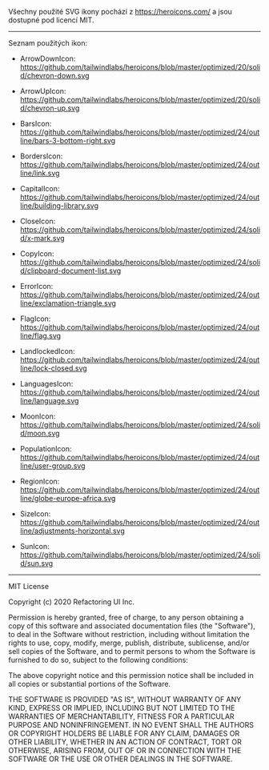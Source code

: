 Všechny použité SVG ikony pochází z https://heroicons.com/ a jsou dostupné pod licencí MIT.

-----

Seznam použitých ikon:

- ArrowDownIcon:
https://github.com/tailwindlabs/heroicons/blob/master/optimized/20/solid/chevron-down.svg

- ArrowUpIcon:
https://github.com/tailwindlabs/heroicons/blob/master/optimized/20/solid/chevron-up.svg

- BarsIcon:
https://github.com/tailwindlabs/heroicons/blob/master/optimized/24/outline/bars-3-bottom-right.svg

- BordersIcon:
https://github.com/tailwindlabs/heroicons/blob/master/optimized/24/outline/link.svg

- CapitalIcon:
https://github.com/tailwindlabs/heroicons/blob/master/optimized/24/outline/building-library.svg

- CloseIcon:
https://github.com/tailwindlabs/heroicons/blob/master/optimized/24/solid/x-mark.svg

- CopyIcon:
https://github.com/tailwindlabs/heroicons/blob/master/optimized/24/solid/clipboard-document-list.svg

- ErrorIcon:
https://github.com/tailwindlabs/heroicons/blob/master/optimized/24/outline/exclamation-triangle.svg

- FlagIcon:
https://github.com/tailwindlabs/heroicons/blob/master/optimized/24/outline/flag.svg

- LandlockedIcon:
https://github.com/tailwindlabs/heroicons/blob/master/optimized/24/outline/lock-closed.svg

- LanguagesIcon:
https://github.com/tailwindlabs/heroicons/blob/master/optimized/24/outline/language.svg

- MoonIcon:
https://github.com/tailwindlabs/heroicons/blob/master/optimized/24/solid/moon.svg

- PopulationIcon:
https://github.com/tailwindlabs/heroicons/blob/master/optimized/24/outline/user-group.svg

- RegionIcon:
https://github.com/tailwindlabs/heroicons/blob/master/optimized/24/outline/globe-europe-africa.svg

- SizeIcon:
https://github.com/tailwindlabs/heroicons/blob/master/optimized/24/outline/adjustments-horizontal.svg

- SunIcon:
https://github.com/tailwindlabs/heroicons/blob/master/optimized/24/solid/sun.svg

-----

MIT License

Copyright (c) 2020 Refactoring UI Inc.

Permission is hereby granted, free of charge, to any person obtaining a copy
of this software and associated documentation files (the "Software"), to deal
in the Software without restriction, including without limitation the rights
to use, copy, modify, merge, publish, distribute, sublicense, and/or sell
copies of the Software, and to permit persons to whom the Software is
furnished to do so, subject to the following conditions:

The above copyright notice and this permission notice shall be included in all
copies or substantial portions of the Software.

THE SOFTWARE IS PROVIDED "AS IS", WITHOUT WARRANTY OF ANY KIND, EXPRESS OR
IMPLIED, INCLUDING BUT NOT LIMITED TO THE WARRANTIES OF MERCHANTABILITY,
FITNESS FOR A PARTICULAR PURPOSE AND NONINFRINGEMENT. IN NO EVENT SHALL THE
AUTHORS OR COPYRIGHT HOLDERS BE LIABLE FOR ANY CLAIM, DAMAGES OR OTHER
LIABILITY, WHETHER IN AN ACTION OF CONTRACT, TORT OR OTHERWISE, ARISING FROM,
OUT OF OR IN CONNECTION WITH THE SOFTWARE OR THE USE OR OTHER DEALINGS IN THE
SOFTWARE.
